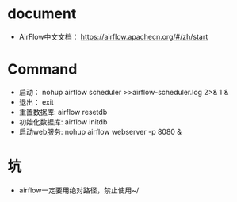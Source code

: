 # document

- AirFlow中文文档： https://airflow.apachecn.org/#/zh/start  



# Command  

- 启动： nohup airflow scheduler >>airflow-scheduler.log 2>& 1 &  
- 退出： exit  
- 重置数据库: airflow resetdb  
- 初始化数据库: airflow initdb  
- 启动web服务:  nohup airflow webserver -p 8080 &  
 


# 坑
- airflow一定要用绝对路径，禁止使用~/


